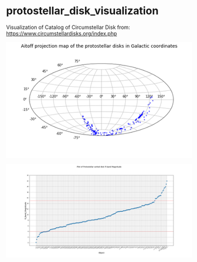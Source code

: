 # protostellar_disk_visualization
Visualization of Catalog of Circumstellar Disk from: https://www.circumstellardisks.org/index.php


![Aitoff Plot](https://github.com/coderXmachina2/protostellar_disk_visualization/blob/master/pngs/aitoff_plot.png)

![Sorted Magnitude](https://github.com/coderXmachina2/protostellar_disk_visualization/blob/master/pngs/sorted_magnitude.png)
